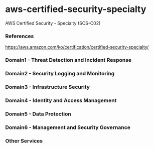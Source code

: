# aws-certified-security-specialty
AWS Certified Security - Specialty (SCS-C02)

### References
https://aws.amazon.com/ko/certification/certified-security-specialty/

### Domain1 - Threat Detection and Incident Response

### Domain2 - Security Logging and Monitoring

### Domain3 - Infrastructure Security

### Domain4 - Identity and Access Management

### Domain5 - Data Protection

### Domain6 - Management and Security Governance

### Other Services
